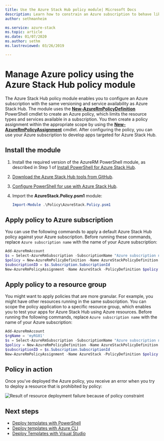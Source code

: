```yaml
---
title: Use the Azure Stack Hub policy module| Microsoft Docs
description: Learn how to constrain an Azure subscription to behave like an Azure Stack Hub subscription
author: sethmanheim

ms.service: azure-stack
ms.topic: article
ms.date: 01/07/2020
ms.author: sethm
ms.lastreviewed: 03/26/2019

---
```


# Manage Azure policy using the Azure Stack Hub policy module

The Azure Stack Hub policy module enables you to configure an Azure subscription with the same versioning and service availability as Azure Stack Hub. The module uses the [**New-AzureRmPolicyDefinition**](/powershell/module/azurerm.resources/new-azurermpolicydefinition) PowerShell cmdlet to create an Azure policy, which limits the resource types and services available in a subscription. You then create a policy assignment within the appropriate scope by using the [**New-AzureRmPolicyAssignment**](/powershell/module/azurerm.resources/new-azurermpolicyassignment) cmdlet. After configuring the policy, you can use your Azure subscription to develop apps targeted for Azure Stack Hub.

## Install the module

1. Install the required version of the AzureRM PowerShell module, as described in Step 1 of [Install PowerShell for Azure Stack Hub](../operator/azure-stack-powershell-install.md).
2. [Download the Azure Stack Hub tools from GitHub](../operator/azure-stack-powershell-download.md).
3. [Configure PowerShell for use with Azure Stack Hub](azure-stack-powershell-configure-user.md).
4. Import the **AzureStack.Policy.psm1** module:

   ```powershell
   Import-Module .\Policy\AzureStack.Policy.psm1
   ```

## Apply policy to Azure subscription

You can use the following commands to apply a default Azure Stack Hub policy against your Azure subscription. Before running these commands, replace `Azure subscription name` with the name of your Azure subscription:

```powershell
Add-AzureRmAccount
$s = Select-AzureRmSubscription -SubscriptionName "Azure subscription name"
$policy = New-AzureRmPolicyDefinition -Name AzureStackPolicyDefinition -Policy (Get-AzsPolicy)
$subscriptionID = $s.Subscription.SubscriptionId
New-AzureRmPolicyAssignment -Name AzureStack -PolicyDefinition $policy -Scope /subscriptions/$subscriptionID
```

## Apply policy to a resource group

You might want to apply policies that are more granular. For example, you might have other resources running in the same subscription. You can scope the policy application to a specific resource group, which enables you to test your apps for Azure Stack Hub using Azure resources. Before running the following commands, replace `Azure subscription name` with the name of your Azure subscription:

```powershell
Add-AzureRmAccount
$rgName = 'myRG01'
$s = Select-AzureRmSubscription -SubscriptionName "Azure subscription name"
$policy = New-AzureRmPolicyDefinition -Name AzureStackPolicyDefinition -Policy (Get-AzsPolicy)
$subscriptionID = $s.Subscription.SubscriptionId
New-AzureRmPolicyAssignment -Name AzureStack -PolicyDefinition $policy -Scope /subscriptions/$subscriptionID/resourceGroups/$rgName
```

## Policy in action

Once you've deployed the Azure policy, you receive an error when you try to deploy a resource that is prohibited by policy:

![Result of resource deployment failure because of policy constraint](./media/azure-stack-policy-module/image1.png)

## Next steps

* [Deploy templates with PowerShell](azure-stack-deploy-template-powershell.md)
* [Deploy templates with Azure CLI](azure-stack-deploy-template-command-line.md)
* [Deploy Templates with Visual Studio](azure-stack-deploy-template-visual-studio.md)
